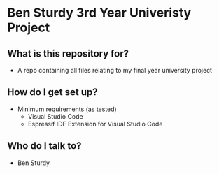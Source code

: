 # Ben Sturdy 3rd Year Univeristy Project

## What is this repository for? ##

* A repo containing all files relating to my final year university project


## How do I get set up? ##

+ Minimum requirements (as tested) 
	* Visual Studio Code
    * Espressif IDF Extension for Visual Studio Code


## Who do I talk to? ##

* Ben Sturdy